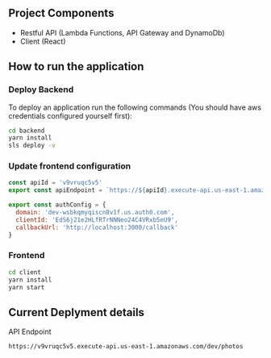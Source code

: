 ## Project Components

- Restful API (Lambda Functions, API Gateway and DynamoDb)
- Client (React)

## How to run the application

### Deploy Backend

To deploy an application run the following commands (You should have aws credentials configured yourself first):

```bash
cd backend
yarn install
sls deploy -v
```

### Update frontend configuration

```js
const apiId = 'v9vruqc5v5'
export const apiEndpoint = `https://${apiId}.execute-api.us-east-1.amazonaws.com/dev`

export const authConfig = {
  domain: 'dev-wsbkqmyqiscn8v1f.us.auth0.com',
  clientId: 'EdS6j21e2HLfRTrNNNeo24C4VRxb5eU9',
  callbackUrl: 'http://localhost:3000/callback'
}
```

### Frontend

```bash
cd client
yarn install
yarn start
```

## Current Deplyment details

API Endpoint

```
https://v9vruqc5v5.execute-api.us-east-1.amazonaws.com/dev/photos
```
